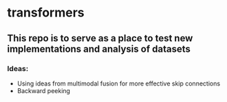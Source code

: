 # transformers

## This repo is to serve as a place to test new implementations and analysis of datasets

### Ideas: 
- Using ideas from multimodal fusion for more effective skip connections
- Backward peeking